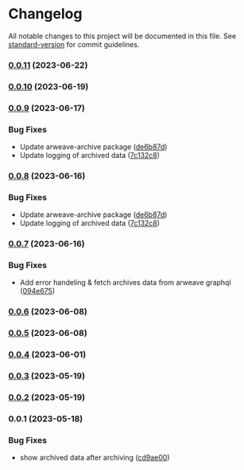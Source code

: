 # Changelog

All notable changes to this project will be documented in this file. See [standard-version](https://github.com/conventional-changelog/standard-version) for commit guidelines.

### [0.0.11](https://github.com/pawanpaudel93/arweave-archive-cli/compare/v0.0.10...v0.0.11) (2023-06-22)

### [0.0.10](https://github.com/pawanpaudel93/arweave-archive-cli/compare/v0.0.9...v0.0.10) (2023-06-19)

### [0.0.9](https://github.com/pawanpaudel93/arweave-archive-cli/compare/v0.0.7...v0.0.9) (2023-06-17)


### Bug Fixes

* Update arweave-archive package ([de6b87d](https://github.com/pawanpaudel93/arweave-archive-cli/commit/de6b87dedf413e87c190b074b0195d3698ae78a7))
* Update logging of archived data ([7c132c8](https://github.com/pawanpaudel93/arweave-archive-cli/commit/7c132c86e1b90d11906d7ad976a9b3867af7836d))

### [0.0.8](https://github.com/pawanpaudel93/arweave-archive-cli/compare/v0.0.7...v0.0.8) (2023-06-16)


### Bug Fixes

* Update arweave-archive package ([de6b87d](https://github.com/pawanpaudel93/arweave-archive-cli/commit/de6b87dedf413e87c190b074b0195d3698ae78a7))
* Update logging of archived data ([7c132c8](https://github.com/pawanpaudel93/arweave-archive-cli/commit/7c132c86e1b90d11906d7ad976a9b3867af7836d))

### [0.0.7](https://github.com/pawanpaudel93/arweave-archive-cli/compare/v0.0.6...v0.0.7) (2023-06-16)


### Bug Fixes

* Add error handeling & fetch archives data from arweave graphql ([094e675](https://github.com/pawanpaudel93/arweave-archive-cli/commit/094e675a4c53d51266fc11d2ea05b188a3bcd0da))

### [0.0.6](https://github.com/pawanpaudel93/arweave-archive-cli/compare/v0.0.5...v0.0.6) (2023-06-08)

### [0.0.5](https://github.com/pawanpaudel93/arweave-archive-cli/compare/v0.0.4...v0.0.5) (2023-06-08)

### [0.0.4](https://github.com/pawanpaudel93/arweave-archive-cli/compare/v0.0.2...v0.0.4) (2023-06-01)

### [0.0.3](https://github.com/pawanpaudel93/arweave-archive-cli/compare/v0.0.2...v0.0.3) (2023-05-19)

### [0.0.2](https://github.com/pawanpaudel93/arweave-archive-cli/compare/v0.0.1...v0.0.2) (2023-05-19)

### 0.0.1 (2023-05-18)


### Bug Fixes

* show archived data after archiving ([cd9ae00](https://github.com/pawanpaudel93/arweave-archive-cli/commit/cd9ae006348f5c015d1afc037e8722573bd8dde2))
